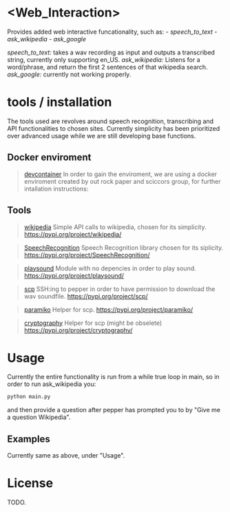 # \<Web_Interaction>
Provides added web interactive funcationality, such as:
    *- speech_to_text*
    *- ask_wikipedia*
    *- ask_google*

*speech_to_text:* takes a wav recording as input and outputs a transcribed string, currently only supporting en_US.
*ask_wikipedia:* Listens for a word/phrase, and return the first 2 sentences of that wikipedia search.
*ask_google:* currently not working properly.

# tools / installation

The tools used are revolves around speech recognition, transcribing and API functionalities to chosen sites. Currently simplicity has been prioritized over advanced usage while we are still developing base functions.


## Docker enviroment
> [devcontainer](.devcontainer/README.md)
In order to gain the enviroment, we are using a docker enviroment created by out rock paper and sciccors group, for further intallation instructions:

## Tools

> [wikipedia](tools.md)
Simple API calls to wikipedia, chosen for its simplicity.
https://pypi.org/project/wikipedia/

> [SpeechRecognition](tools.md)
Speech Recognition library chosen for its siplicity.
https://pypi.org/project/SpeechRecognition/

> [playsound](tools.md)
Module with no depencies in order to play sound.
https://pypi.org/project/playsound/

> [scp](tools.md)
SSH:ing to pepper in order to have permission to download the wav soundfile.
https://pypi.org/project/scp/

> [paramiko](tools.md)
Helper for scp.
https://pypi.org/project/paramiko/

> [cryptography](tools.md)
Helper for scp (might be obselete)
https://pypi.org/project/cryptography/

# Usage
Currently the entire functionality is run from a while true loop in main, so in order to run ask_wikipedia you:
```bash
python main.py
```
and then provide a question after pepper has prompted you to by "Give me a question Wikipedia".
## Examples
Currently same as above, under "Usage".

# License
TODO.
